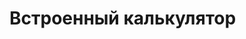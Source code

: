 # Встроенный калькулятор
<!-- <div id="container"></div>
<script src="https://demo.pixlpark.ru/api/calc/externalCalc"></script>
<script>
  var container = document.getElementById("container");
  var params = { materialType: "framed-canvases" };
  var integrated = new PxpCalcManager(container, params);
  function onCompleteLoadPxpCalc(o){
        console.log(o)
  }
</script> -->